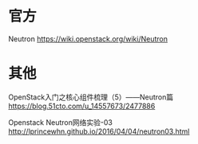 
# 官方

Neutron https://wiki.openstack.org/wiki/Neutron

# 其他

OpenStack入门之核心组件梳理（5）——Neutron篇 https://blog.51cto.com/u_14557673/2477886

Openstack Neutron网络实验-03 http://lprincewhn.github.io/2016/04/04/neutron03.html
